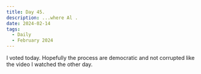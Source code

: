 ```yaml
---
title: Day 45.
description: ...where Al .
date: 2024-02-14
tags: 
  - Daily
  - February 2024
---
```


I voted today. Hopefully the process are democratic and not corrupted like the video I watched the other day.